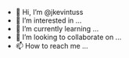 - 👋 Hi, I’m @jkevintuss
- 👀 I’m interested in ...
- 🌱 I’m currently learning ...
- 💞️ I’m looking to collaborate on ...
- 📫 How to reach me ...

<!---
jkevintuss/jkevintuss is a ✨ special ✨ repository because its `README.md` (this file) appears on your GitHub profile.
You can click the Preview link to take a look at your changes.
--->
